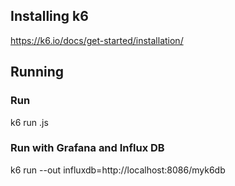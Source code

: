 ## Installing k6
https://k6.io/docs/get-started/installation/

## Running

### Run
k6 run .js

### Run with Grafana and Influx DB
k6 run --out influxdb=http://localhost:8086/myk6db 
